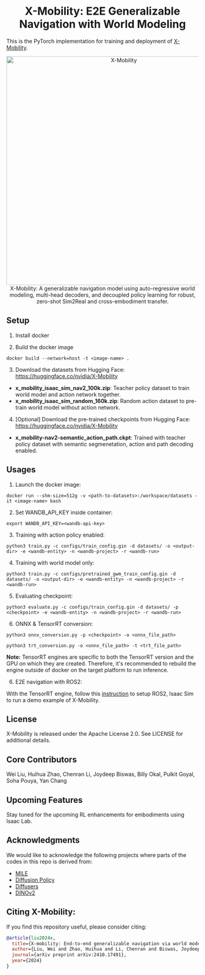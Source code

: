 <h1 align="center">X-Mobility: E2E Generalizable Navigation with World Modeling</h1>
</p>

This is the PyTorch implementation for training and deployment of <a href="https://arxiv.org/abs/2410.17491">X-Mobility</a>.

<p align="center">
    <img src="images/x_mobility.png" alt="X-Mobility" width="600" >
    <br/> X-Mobility: A generalizable navigation model using auto-regressive world modeling, multi-head decoders, and decoupled policy learning for robust, zero-shot Sim2Real and cross-embodiment transfer.
</p>



## Setup
1. Install docker

2. Build the docker image
```
docker build --network=host -t <image-name> .
```

3. Download the datasets from Hugging Face: https://huggingface.co/nvidia/X-Mobility
- **x_mobility_isaac_sim_nav2_100k.zip**: Teacher policy dataset to train world model and action network together.
- **x_mobility_isaac_sim_random_160k.zip**: Random action dataset to pre-train world model without action network.

4. [Optional] Download the pre-trained checkpoints from Hugging Face: https://huggingface.co/nvidia/X-Mobility
- **x_mobility-nav2-semantic_action_path.ckpt**: Trained with teacher policy dataset with semantic segmenetation, action and path decoding enabled.

## Usages
1. Launch the docker image:
```
docker run --shm-size=512g -v <path-to-datasets>:/workspace/datasets -it <image-name> bash
```

2. Set WANDB_API_KEY inside container:
```
export WANDB_API_KEY=<wandb-api-key>
```

3. Training with action policy enabled:
```
python3 train.py -c configs/train_config.gin -d datasets/ -o <output-dir> -e <wandb-entity> -n <wandb-project> -r <wandb-run>
```

4. Training with world model only:
```
python3 train.py -c configs/pretrained_gwm_train_config.gin -d datasets/ -o <output-dir> -e <wandb-entity> -n <wandb-project> -r <wandb-run>
```

5. Evaluating checkpoint:
```
python3 evaluate.py -c configs/train_config.gin -d datasets/ -p <checkpoint> -e <wandb-entity> -n <wandb-project> -r <wandb-run>
```

6. ONNX & TensorRT conversion:
```
python3 onnx_conversion.py -p <checkpoint> -o <onnx_file_path>

python3 trt_conversion.py -o <onnx_file_path> -t <trt_file_path>
```
**Note:** TensorRT engines are specific to both the TensorRT version and the GPU on which they are created. Therefore, it's recommended to rebuild the engine outside of docker on the target platform to run inference.


6. E2E navigation with ROS2:

With the TensorRT engine, follow this [instruction](./ros2_deployment/README.md) to setup ROS2, Isaac Sim to run a demo example of X-Mobility.

## License
X-Mobility is released under the Apache License 2.0. See LICENSE for additional details.

## Core Contributors
Wei Liu, Huihua Zhao, Chenran Li, Joydeep Biswas, Billy Okal, Pulkit Goyal, Soha Pouya, Yan Chang

## Upcoming Features
Stay tuned for the upcoming RL enhancements for embodiments using Isaac Lab.

## Acknowledgments
We would like to acknowledge the following projects where parts of the codes in this repo is derived from:
- [MILE](https://github.com/wayveai/mile)
- [Diffusion Policy](https://github.com/real-stanford/diffusion_policy)
- [Diffusers](https://github.com/huggingface/diffusers)
- [DINOv2](https://github.com/facebookresearch/dinov2)

## Citing X-Mobility:

If you find this repository useful, please consider citing:
```bibtex
@article{liu2024x,
  title={X-mobility: End-to-end generalizable navigation via world modeling},
  author={Liu, Wei and Zhao, Huihua and Li, Chenran and Biswas, Joydeep and Okal, Billy and Goyal, Pulkit and Chang, Yan and Pouya, Soha},
  journal={arXiv preprint arXiv:2410.17491},
  year={2024}
}
```

